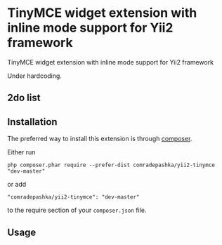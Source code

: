 TinyMCE widget extension with inline mode support for Yii2 framework
=================
TinyMCE widget extension with inline mode support for Yii2 framework

Under hardcoding.

2do list
 -

Installation
------------

The preferred way to install this extension is through [composer](http://getcomposer.org/download/).

Either run

```
php composer.phar require --prefer-dist comradepashka/yii2-tinymce "dev-master"
```

or add

```
"comradepashka/yii2-tinymce": "dev-master"
```

to the require section of your `composer.json` file.


Usage
-----
